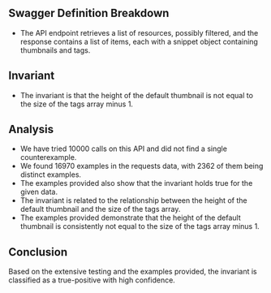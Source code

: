 ## Swagger Definition Breakdown
- The API endpoint retrieves a list of resources, possibly filtered, and the response contains a list of items, each with a snippet object containing thumbnails and tags.

## Invariant
- The invariant is that the height of the default thumbnail is not equal to the size of the tags array minus 1.

## Analysis
- We have tried 10000 calls on this API and did not find a single counterexample.
- We found 16970 examples in the requests data, with 2362 of them being distinct examples.
- The examples provided also show that the invariant holds true for the given data.
- The invariant is related to the relationship between the height of the default thumbnail and the size of the tags array.
- The examples provided demonstrate that the height of the default thumbnail is consistently not equal to the size of the tags array minus 1.

## Conclusion
Based on the extensive testing and the examples provided, the invariant is classified as a true-positive with high confidence.
